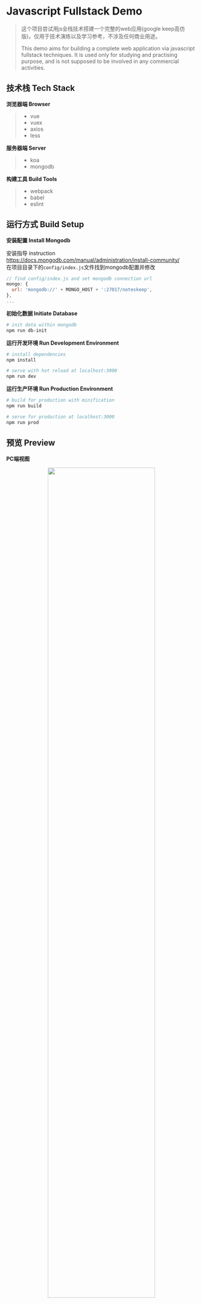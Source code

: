 # Javascript Fullstack Demo

> 这个项目尝试用js全栈技术搭建一个完整的web应用(google keep高仿版)。仅用于技术演练以及学习参考，不涉及任何商业用途。
> 
> This demo aims for building a complete web application via javascript fullstack techniques. It is used only for studying and practising purpose, and is not supposed to be involved in any commercial activities.

## 技术栈 Tech Stack
**浏览器端 Browser**
> 
> * vue
> * vuex
> * axios
> * less

**服务器端 Server**
> 
> * koa
> * mongodb

**构建工具 Build Tools**
> 
> * webpack
> * babel
> * eslint

## 运行方式 Build Setup

**安装配置 Install Mongodb**   

安装指导 instruction <https://docs.mongodb.com/manual/administration/install-community/>  
在项目目录下的`config/index.js`文件找到mongodb配置并修改

``` javascript
// find config/index.js and set mongodb connection url
mongo: { 
  url: 'mongodb://' + MONGO_HOST + ':27017/noteskeep', 
},
...
```
**初始化数据 Initiate Database**

``` bash
# init data within mongodb
npm run db-init
``` 
**运行开发环境 Run Development Environment**

``` bash
# install dependencies
npm install

# serve with hot reload at localhost:3000
npm run dev
```  
**运行生产环境 Run Production Environment**

``` bash
# build for production with minification
npm run build

# serve for production at localhost:3000
npm run prod
```
## 预览 Preview

**PC端视图**
<div align = center>
<img src="https://github.com/stone-yang/vue-koa-fullstack-demo/raw/master/preview/pc-view-01.png" width="75%">
</div>
<br/>
<div align = center>
<img src="https://github.com/stone-yang/vue-koa-fullstack-demo/raw/master/preview/pc-view-02.png" width="75%">
</div>

**移动端视图**
<div align = center>
<img src="https://github.com/stone-yang/vue-koa-fullstack-demo/raw/master/preview/mobile-view.png" width="40%">
</div>